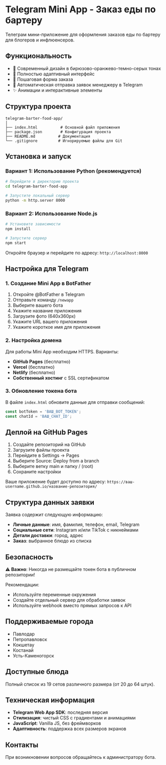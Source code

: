# Telegram Mini App - Заказ еды по бартеру

Телеграм мини-приложение для оформления заказов еды по бартеру для блогеров и инфлюенсеров.

## Функциональность

- 🎨 Современный дизайн в бирюзово-оранжево-темно-серых тонах
- 📱 Полностью адаптивный интерфейс
- 📝 Пошаговая форма заказа
- 📨 Автоматическая отправка заявок менеджеру в Telegram
- ✨ Анимации и интерактивные элементы

## Структура проекта

```
telegram-barter-food-app/
│
├── index.html          # Основной файл приложения
├── package.json        # Конфигурация проекта
├── README.md          # Документация
└── .gitignore         # Игнорируемые файлы для Git
```

## Установка и запуск

### Вариант 1: Использование Python (рекомендуется)
```bash
# Перейдите в директорию проекта
cd telegram-barter-food-app

# Запустите локальный сервер
python -m http.server 8000
```

### Вариант 2: Использование Node.js
```bash
# Установите зависимости
npm install

# Запустите сервер
npm start
```

Откройте браузер и перейдите по адресу: `http://localhost:8000`

## Настройка для Telegram

### 1. Создание Mini App в BotFather

1. Откройте @BotFather в Telegram
2. Отправьте команду `/newapp`
3. Выберите вашего бота
4. Укажите название приложения
5. Загрузите фото (640x360px)
6. Укажите URL вашего приложения
7. Укажите короткое имя для приложения

### 2. Настройка домена

Для работы Mini App необходим HTTPS. Варианты:

- **GitHub Pages** (бесплатно)
- **Vercel** (бесплатно)
- **Netlify** (бесплатно)
- **Собственный хостинг** с SSL сертификатом

### 3. Обновление токена бота

В файле `index.html` обновите данные для отправки сообщений:

```javascript
const botToken = 'ВАШ_BOT_TOKEN';
const chatId = 'ВАШ_CHAT_ID';
```

## Деплой на GitHub Pages

1. Создайте репозиторий на GitHub
2. Загрузите файлы проекта
3. Перейдите в Settings → Pages
4. Выберите Source: Deploy from a branch
5. Выберите ветку main и папку / (root)
6. Сохраните настройки

Ваше приложение будет доступно по адресу:
`https://ваш-username.github.io/название-репозитория/`

## Структура данных заявки

Заявка содержит следующую информацию:

- **Личные данные**: имя, фамилия, телефон, email, Telegram
- **Социальные сети**: Instagram и/или TikTok с никнеймами
- **Детали доставки**: город, адрес
- **Заказ**: выбранное блюдо из списка

## Безопасность

⚠️ **Важно**: Никогда не размещайте токен бота в публичном репозитории!

Рекомендации:
- Используйте переменные окружения
- Создайте отдельный сервер для обработки заявок
- Используйте webhook вместо прямых запросов к API

## Поддерживаемые города

- Павлодар
- Петропавловск
- Кокшетау
- Костанай
- Усть-Каменогорск

## Доступные блюда

Полный список из 19 сетов различного размера (от 20 до 64 штук).

## Техническая информация

- **Telegram Web App SDK**: последняя версия
- **Стилизация**: чистый CSS с градиентами и анимациями
- **JavaScript**: Vanilla JS, без фреймворков
- **Адаптивность**: поддержка всех размеров экранов

## Контакты

При возникновении вопросов обращайтесь к администратору бота.